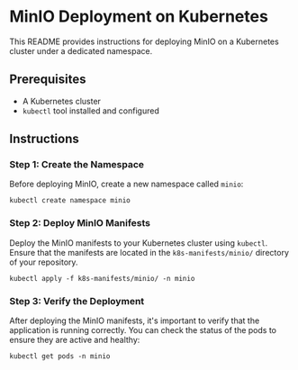 # MinIO Deployment on Kubernetes

This README provides instructions for deploying MinIO on a Kubernetes cluster under a dedicated namespace.

## Prerequisites

- A Kubernetes cluster
- `kubectl` tool installed and configured

## Instructions

### Step 1: Create the Namespace

Before deploying MinIO, create a new namespace called `minio`:

```shell
kubectl create namespace minio
```

### Step 2: Deploy MinIO Manifests

Deploy the MinIO manifests to your Kubernetes cluster using `kubectl`. Ensure that the manifests are located in the `k8s-manifests/minio/` directory of your repository.

```shell
kubectl apply -f k8s-manifests/minio/ -n minio
```

### Step 3: Verify the Deployment

After deploying the MinIO manifests, it's important to verify that the application is running correctly. You can check the status of the pods to ensure they are active and healthy:

```shell
kubectl get pods -n minio
```